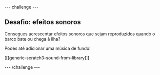 --- challenge ---

## Desafio: efeitos sonoros

Consegues acrescentar efeitos sonoros que sejam reproduzidos quando o barco bate ou chega à ilha?

Podes até adicionar uma música de fundo!

[[[generic-scratch3-sound-from-library]]]

--- /challenge ---
